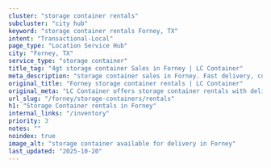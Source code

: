 ```yaml
---
cluster: "storage container rentals"
subcluster: "city hub"
keyword: "storage container rentals Forney, TX"
intent: "Transactional-Local"
page_type: "Location Service Hub"
city: "Forney, TX"
service_type: "storage container"
title_tag: "4gt storage container Sales in Forney | LC Container"
meta_description: "storage container sales in Forney. Fast delivery, competitive pricing. Serving storage containers area. Quote ID: 1MD. Call (214) 524-4168 for your free quote today."
original_title: "Forney storage container rentals | LC Container"
original_meta: "LC Container offers storage container rentals with delivery in Forney, TX. Local. Fast quotes. Since 2003."
url_slug: "/forney/storage-containers/rentals"
h1: "Storage Container rentals in Forney"
internal_links: "/inventory"
priority: 3
notes: ""
noindex: true
image_alt: "storage container available for delivery in Forney"
last_updated: "2025-10-20"
---
```


<!-- TODO: Add unique city/inventory copy, images, and internal links here. -->
